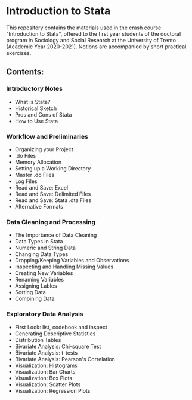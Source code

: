# Introduction to Stata
This repository contains the materials used in the crash course "Introduction to Stata", offered to the first year students of the doctoral program in Sociology and Social Research at the University of Trento (Academic Year 2020-2021). Notions are accompanied by short practical exercises.

## Contents:

### Introductory Notes

- What is Stata?
- Historical Sketch
- Pros and Cons of Stata
- How to Use Stata

### Workflow and Preliminaries
- Organizing your Project
- .do Files
- Memory Allocation
- Setting up a Working Directory
- Master .do Files
- Log Files
- Read and Save: Excel
- Read and Save: Delimited Files
- Read and Save: Stata .dta Files
- Alternative Formats


### Data Cleaning and Processing
- The Importance of Data Cleaning
- Data Types in Stata
- Numeric and String Data
- Changing Data Types
- Dropping/Keeping Variables and Observations
- Inspecting and Handling Missing Values
- Creating New Variables
- Renaming Variables
- Assigning Lables
- Sorting Data
- Combining Data



### Exploratory Data Analysis
- First Look: list, codebook and inspect
- Generating Descriptive Statistics
- Distribution Tables
- Bivariate Analysis: Chi-square Test
- Bivariate Analysis: t-tests
- Bivariate Analysis: Pearson's Correlation
- Visualization: Histograms
- Visualization: Bar Charts
- Visualization: Box Plots
- Visualization: Scatter Plots
- Visualization: Regression Plots


